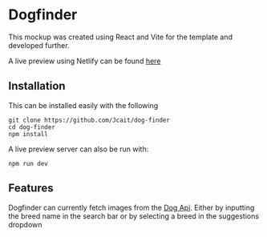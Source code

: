 # Dogfinder

This mockup was created using React and Vite for the template and developed further.

A live preview using Netlify can be found [here](https://lighthearted-torrone-904573.netlify.app/)

## Installation

This can be installed easily with the following

```
git clone https://github.com/Jcait/dog-finder
cd dog-finder
npm install
```

A live preview server can also be run with:

```
npm run dev
```

## Features

Dogfinder can currently fetch images from the [Dog Api](https://dog.ceo/dog-api/). Either by inputting the breed name in the search bar or by selecting a breed in the suggestions dropdown
